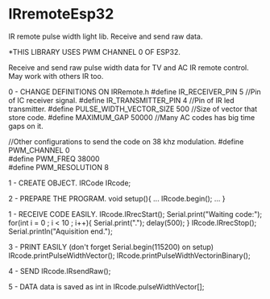 # IRremoteEsp32
IR remote pulse width light lib. Receive and send raw data.

*THIS LIBRARY USES PWM CHANNEL 0 OF ESP32.

Receive and send raw pulse width data for TV and AC IR remote control. May work with others IR too.

0 - CHANGE DEFINITIONS ON IRRemote.h
  #define IR_RECEIVER_PIN 5 
  //Pin of IC receiver signal. 
  #define IR_TRANSMITTER_PIN 4
  //Pin of IR led transmitter.
  #define PULSE_WIDTH_VECTOR_SIZE 500
  //Size of vector that store code.
  #define MAXIMUM_GAP 50000
  //Many AC codes has big time gaps on it.

  //Other configurations to send the code on 38 khz modulation.
  #define PWM_CHANNEL 0    
  #define PWM_FREQ 38000     
  #define PWM_RESOLUTION 8 

1 - CREATE OBJECT.
  IRCode IRcode;

2 - PREPARE THE PROGRAM.
  void setup(){
    ...
    IRcode.begin();
    ...
  }

1 - RECEIVE CODE EASILY.
  IRcode.IRrecStart();
  Serial.print("Waiting code:");
  for(int i = 0 ; i < 10 ; i++){
    Serial.print(".");
    delay(500);
  }
  IRcode.IRrecStop();
  Serial.println("Aquisition end.");

3 - PRINT EASILY (don't forget Serial.begin(115200) on setup)
    IRcode.printPulseWidthVector();
    IRcode.printPulseWidthVectorinBinary();

4 - SEND
  IRcode.IRsendRaw();

5 - DATA 
  data is saved as int in IRcode.pulseWidthVector[];
  

